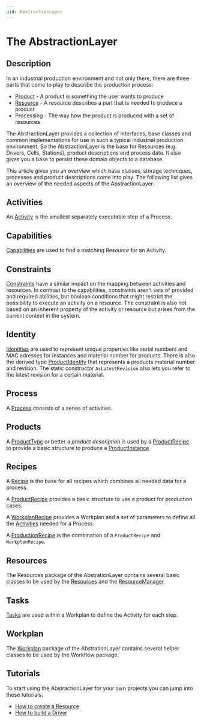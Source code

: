 ```yaml
---
uid: AbstractionLayer
---
```

# The AbstractionLayer

## Description

In an industrial production environment and not only there, there are three parts that come to play to describe the production process:

* [Product](Products/Concept.md) - A product is something the user wants to produce
* [Resource](Resources/Overview.md) - A resource describes a part that is needed to produce a product
* Processing - The way how the product is produced with a set of resources

The AbstractionLayer provides a collection of interfaces, base classes and common implementations for use in such a typical industrial production environment.
So the AbstractionLayer is the base for Resources (e.g. Drivers, Cells, Stations), product descriptions and process data. It also gives you a base to persist these domain objects to a database.

This article gives you an overview which base classes, storage techniques, processes and product descriptions come into play. The following list gives an overview of the needed aspects of the AbstractionLayer:

## Activities

An [Activity](Processing/Activities.md) is the smallest separately executable step of a Process.

## Capabilities

[Capabilities](Processing/Capabilities.md) are used to find a matching *Resource* for an Activity.

## Constraints

[Constraints](Processing/Constraints.md) have a similar impact on the mapping between activities and resources. 
In contrast to the capabilities, constraints aren't sets of provided and required abilities, but boolean conditions that might restrict the possibility to execute an activity on a resource.
The constraint is also not based on an inherent property of the activity or resource but arises from the current context in the system.

## Identity

[Identities](../../src/Moryx.AbstractionLayer/Identity/IIdentity.cs) are used to represent unique properties like serial numbers and MAC adresses for instances and material number for products. There is also the derived type [ProductIdentity](../../src/Moryx.AbstractionLayer/Products/ProductIdentity.cs) that represents a products material number and revision. The static constructor `AsLatestRevision` also lets you refer to the latest revision for a certain material.

## Process

A [Process](Processing/Processes.md) consists of a series of activities.

## Products

A [ProductType](../../src/Moryx.AbstractionLayer/Products/IProductType.cs) or better a *product description* is used by a [ProductRecipe](../../src/Moryx.AbstractionLayer/Recipes/ProductRecipe.cs) to provide a basic structure to produce a [ProductInstance](../../src/Moryx.AbstractionLayer/Products/ProductInstance.cs) 

## Recipes

A [Recipe](../../src/Moryx.AbstractionLayer/Recipes/Recipe.cs) is the base for all recipes which combines all needed data for a process.

A [ProductRecipe](../../src/Moryx.AbstractionLayer/Recipes/ProductRecipe.cs) provides a basic structure to use a product for production cases.

A [WorkplanRecipe](../../src/Moryx.AbstractionLayer/Recipes/WorkplanRecipe.cs) provides a Workplan and a set of parameters to define all the [Activities](Processing/Activities.md) needed for a Process.

A [ProductionRecipe](../../src/Moryx.AbstractionLayer/Recipes/ProductionRecipe.cs) is the combination of a `ProductRecipe` and `WorkplanRecipe`.

## Resources

The Resources package of the AbstrationLayer contains several basic classes to be used by the [Resources](../../src/Moryx.AbstractionLayer/Resources/IResource.cs) and the [ResourceManager](Resources/ResourceManagement.md)

## Tasks

[Tasks](Processing/Tasks.md) are used within a Workplan to define the Activity for each step.

## Workplan

The [Workplan](Processing/Workplans.md) package of the AbstrationLayer contains several helper classes to be used by the Workflow package.

## Tutorials

To start using the AbstractionLayer for your own projects you can jump into these tutorials:

* [How to create a Resource](Tutorials/HowToCreateResource.md)
* [How to build a Driver](Tutorials/HowToBuildADriver.md)
